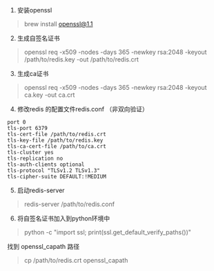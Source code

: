 

1. 安装openssl

> brew install openssl@1.1

2. 生成自签名证书
>openssl req -x509 -nodes -days 365 -newkey rsa:2048 -keyout /path/to/redis.key -out /path/to/redis.crt
3. 生成ca证书
> openssl req -x509 -nodes -days 365 -newkey rsa:2048 -keyout ca.key -out ca.crt

4. 修改redis 的配置文件redis.conf （非双向验证）

```
port 0
tls-port 6379
tls-cert-file /path/to/redis.crt
tls-key-file /path/to/redis.key
tls-ca-cert-file /path/to/ca.crt 
tls-cluster yes
tls-replication no
tls-auth-clients optional
tls-protocol "TLSv1.2 TLSv1.3"
tls-cipher-suite DEFAULT:!MEDIUM
```
5. 启动redis-server
> redis-server /path/to/redis.conf

6. 将自签名证书加入到python环境中
>  python -c "import ssl; print(ssl.get_default_verify_paths())"

找到 openssl_capath 路径
> cp /path/to/redis.crt openssl_capath

